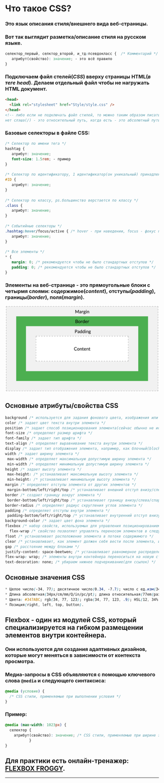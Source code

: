 ﻿# Что такое CSS?

### Это язык описания стиля/внешнего вида веб-страницы.

### Вот так выглядит разметка/описание стиля на русском языке.

```CSS
селектор_первый, селктор_второй, и_тд:псевдокласс {  /* Комментарий */
   атрибут(свойство): значение; - это всё правило
}
```

### Подключаем файл стелей(_CSS_) вверху страницы HTML(_в теге head_). Делаем отдельный файл чтобы не нагружать HTML документ.

```html
<head>
  <link rel="stylesheet" href="Style/style.css" />
</head>
<!-- либо если не подключать файл стилей, то можно таким образом писать в любом теге с атрибутом style прямо в html <tag style="property: value"> </tag> и когда
нет слэша(/) - это относительный путь, когда есть - это абсолютный путь(относительно текущего доменного имени/файловой системы)  -->
```

### Базовые селекторы в файле CSS:

```CSS
/* Селектор по имени тега */
hashtag {
   атрибут: значение;
   font-size: 1.5rem; - пример
}

/* Селектор по идентификатору, 1 идентификатор(он уникальный) принадлежит только 1 тегу */
#ID {
   атрибут: значение;
}

/* Селектор по классу, ps.большинство верстается по классу */
.class {
   атрибут: значение;
}

/* Событийные селекторы */
.hashtag:hover/focus/active { /* hover - при наведении, focus - фокус при использовании клавиатуры, active - при нажатии */
   атрибут: значение;
}

/* Все элементы */
* {
   margin: 0; /* рекомендуется чтобы не было стандартных отступов */
   padding: 0; /* рекомендуется чтобы не было стандартных отступов */
}
```

### Элементы на веб-странице - это прямоугольные блоки с четырмя слоями: содержимое(_content_), отступы(_padding_), границы(_border_), поля(_margin_).

<img src="https://github.com/frontsteron/Pet-projects/blob/main/WhatIsHTML%2BCSS%2BJS/Img/CSSBoxModel.png" alt="CSS Box Model image" width="800"/>

## Основные атрибуты/свойства CSS

```CSS
background /* используется для задания фонового цвета, изображения или другого типа фона элемента */
color /* задает цвет текста внутри элемента */
position /* задает способ позиционирования элемента(сейчас обычно не используем) */
font-size /* определяет размер шрифта */
font-family /* задает тип шрифта */
text-align /* определяет выравнивание текста внутри элемента */
display /* задает тип отображения элемента, например, как блочный(block), строчный(inline) или inline-block */
width /* задает ширину элемента */
 max-width /* определяет максимальную допустимую ширину элемента */
 min-width /* определяет минимальную допустимую ширину элемента */
height /* задает высоту элемента */
 max-height: /* устанавливает максимальную высоту элемента */
 min-height: /* устанавливает минимальную высоту элемента */
margin /* определяет отступы элемента от других элементов */
 margin-bottom/left/right/top /* устанавливает внешний отступ внизу/слева/спарава/вверху элемента */
border /* создает границу вокруг элемента */
 border-bottom/left/right/top /* устанавливает границу внизу/слева/спарава/вверху  элемента */
border-radius /* определяет радиус скругления углов элемента */
padding /* определяет отступы внутри элемента */
 padding-bottom/left/right/top /* устанавливает внутренний отступ внизу/слева/спарава/вверху элемента */
background-color /* задает цвет фона элемента */
flexbox /* набор свойств, используемых для управления позиционированием элементов внутри контейнеров с использованием гибкого раскладки */
  flex-wrap /* свойство позволяет управлять переносом элементов в следующую строку или колонку */
float /* устанавливает расположение элемента в потоке содержимого */
clear /* устанавливает, как элемент должен себя вести после элемента, имеющего свойство float */
gap /* расстояние между блоками */
justify-content: space-beetwen; /* устанавливает равномерное распределение элементов вдоль главной оси контейнера */
flex-wrap: wrap; /* элементы внутри контейнера переноситься на новую строку при нехватке места */
text-decoration: none; /* убираем нижнее подчеркивание(для ссылок) */
```

## Основные значения CSS

```CSS
* Целое число(-34, 77); десятичное число(0.34, -7.7); число с ед.изм(34deg, 77s, 15px), проценты(34%),
* Длина абсолютная(34px/cm/mm/Q/in/pc/pt); длина относительная(77em(размер шрифта родительского элемента)/rem(размер шрифта корневого элемента)/ex/xh/lh/vw/vh/vmin/vmax),
* Цвета: #347ABC; rgb(34, 77, 123); rgba(34, 77, 123, .9); HSL(12, 34%, 77%); HSL(12, 34%, 77% / .9),
* Позиция(right, left, top, button).
```

## Flexbox - один из модулей CSS, который специализируется на гибком размещении элементов внутри контейнера.

### Они используются для создания адаптивных дизайнов, которые могут меняться в зависимости от контекста просмотра.

### Медиа-запросы в **CSS** объявляются с помощью ключевого слова `@media` и следующего синтаксиса:

```CSS
@media (условие) {
  /* CSS стили, применяемые при выполнении условия */
}
```

### Пример:

```CSS
@media (max-width: 1023px) {
  селектор {
    атрибут(свойство): значение; /* CSS стили, применяемые при ширине экрана меньше или равной 1023px */
           }
}
```

## Для практики есть онлайн-тренажер: [FLEXBOX FROGGY](https://flexboxfroggy.com/#ru).

---
